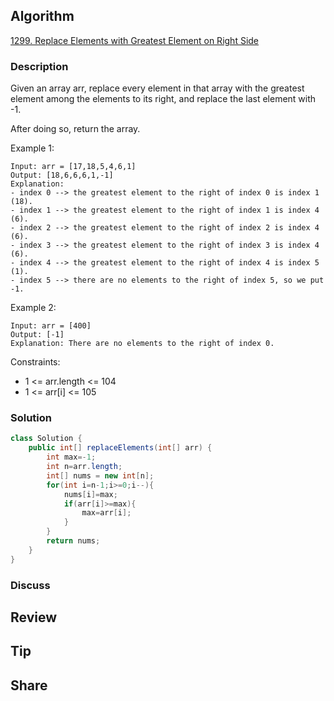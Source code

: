 ## Algorithm

[1299. Replace Elements with Greatest Element on Right Side](https://leetcode.com/problems/replace-elements-with-greatest-element-on-right-side/)

### Description

Given an array arr, replace every element in that array with the greatest element among the elements to its right, and replace the last element with -1.

After doing so, return the array.

Example 1:

```
Input: arr = [17,18,5,4,6,1]
Output: [18,6,6,6,1,-1]
Explanation:
- index 0 --> the greatest element to the right of index 0 is index 1 (18).
- index 1 --> the greatest element to the right of index 1 is index 4 (6).
- index 2 --> the greatest element to the right of index 2 is index 4 (6).
- index 3 --> the greatest element to the right of index 3 is index 4 (6).
- index 4 --> the greatest element to the right of index 4 is index 5 (1).
- index 5 --> there are no elements to the right of index 5, so we put -1.
```

Example 2:

```
Input: arr = [400]
Output: [-1]
Explanation: There are no elements to the right of index 0.
```

Constraints:

- 1 <= arr.length <= 104
- 1 <= arr[i] <= 105

### Solution

```java
class Solution {
    public int[] replaceElements(int[] arr) {
        int max=-1;
        int n=arr.length;
        int[] nums = new int[n];
        for(int i=n-1;i>=0;i--){
            nums[i]=max;
            if(arr[i]>=max){
                max=arr[i];
            }
        }
        return nums;
    }
}
```

### Discuss

## Review


## Tip


## Share
